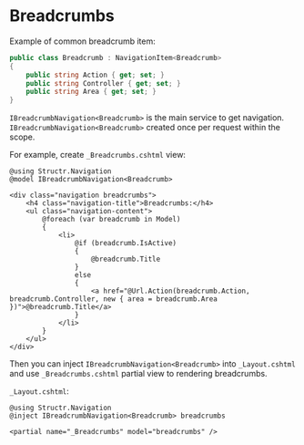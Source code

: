 # Breadcrumbs

Example of common breadcrumb item:

```csharp
public class Breadcrumb : NavigationItem<Breadcrumb>
{
    public string Action { get; set; }
    public string Controller { get; set; }
    public string Area { get; set; }
}
```

`IBreadcrumbNavigation<Breadcrumb>` is the main service to get navigation. `IBreadcrumbNavigation<Breadcrumb>` created once per request within the scope.

For example, create `_Breadcrumbs.cshtml` view:

```html+razor
@using Structr.Navigation
@model IBreadcrumbNavigation<Breadcrumb>

<div class="navigation breadcrumbs">
    <h4 class="navigation-title">Breadcrumbs:</h4>
    <ul class="navigation-content">
        @foreach (var breadcrumb in Model)
        {
            <li>
                @if (breadcrumb.IsActive)
                {
                    @breadcrumb.Title
                }
                else
                {
                    <a href="@Url.Action(breadcrumb.Action, breadcrumb.Controller, new { area = breadcrumb.Area })">@breadcrumb.Title</a>
                }
            </li>
        }
    </ul>
</div>
```

Then you can inject `IBreadcrumbNavigation<Breadcrumb>` into `_Layout.cshtml` and use `_Breadcrumbs.cshtml` partial view to rendering breadcrumbs.

`_Layout.cshtml`:

```html+razor
@using Structr.Navigation
@inject IBreadcrumbNavigation<Breadcrumb> breadcrumbs

<partial name="_Breadcrumbs" model="breadcrumbs" />
```
